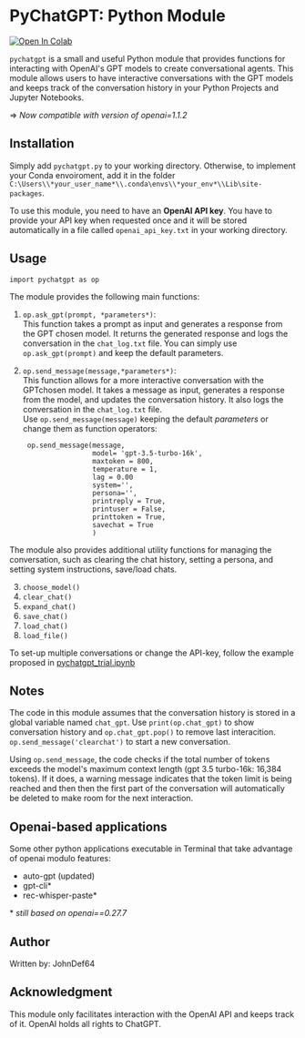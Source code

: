 # PyChatGPT: Python Module
[![Open In Colab](https://colab.research.google.com/assets/colab-badge.svg)](https://colab.research.google.com/github/johndef64/pychatgpt/blob/main/pychatgpt_trial.ipynb) 

`pychatgpt` is a small and useful Python module that provides functions for interacting with OpenAI's GPT models to create conversational agents. This module allows users to have interactive conversations with the GPT models and keeps track of the conversation history in your Python Projects and Jupyter Notebooks.

=> *Now compatible with version of openai=1.1.2*



## Installation

Simply add `pychatgpt.py` to your working directory. Otherwise, to implement your Conda envoiroment, add it in the folder `C:\Users\\*your_user_name*\\.conda\envs\\*your_env*\\Lib\site-packages`.

To use this module, you need to have an **OpenAI API key**. You have to provide your API key when requested once and it will be stored automatically in a file called `openai_api_key.txt` in your working directory.

## Usage
`import pychatgpt as op`

The module provides the following main functions:

1. `op.ask_gpt(prompt, *parameters*)`:  
This function takes a prompt as input and generates a response from the GPT chosen model. It returns the generated response and logs the conversation in the `chat_log.txt` file.
You can simply use `op.ask_gpt(prompt)` and keep the default parameters.

2. `op.send_message(message,*parameters*)`:  
This function allows for a more interactive conversation with the GPTchosen model. It takes a message as input, generates a response from the model, and updates the conversation history. It also logs the conversation in the `chat_log.txt` file.  
Use `op.send_message(message)` keeping the default *parameters* or change them as function operators:

        op.send_message(message,
                        model= 'gpt-3.5-turbo-16k',
                        maxtoken = 800,
                        temperature = 1,
                        lag = 0.00
                        system='',
                        persona='',
                        printreply = True,
                        printuser = False,
                        printtoken = True,
                        savechat = True
                        )



The module also provides additional utility functions for managing the conversation, such as clearing the chat history, setting a persona, and setting system instructions, save/load chats.

3. `choose_model()`
4. `clear_chat()`
5. `expand_chat()`
6. `save_chat()`
7. `load_chat()`
8. `load_file()`

To set-up multiple conversations or change the API-key, follow the example proposed in [pychatgpt_trial.ipynb](https://github.com/johndef64/pychatgpt/blob/main/pychatgpt_trial.ipynb)

## Notes
The code in this module assumes that the conversation history is stored in a global variable named `chat_gpt`. Use `print(op.chat_gpt)` to show conversation history and `op.chat_gpt.pop()` to remove last interacition. `op.send_message('clearchat')` to start a new conversation.

Using `op.send_message`, the code checks if the total number of tokens exceeds the model's maximum context length (gpt 3.5 turbo-16k: 16,384 tokens). If it does, a warning message indicates that the token limit is being reached and then then the first part of the conversation will automatically be deleted to make room for the next interaction.

## Openai-based applications 
Some other python applications executable in Terminal that take advantage of openai modulo features:
- auto-gpt (updated)
- gpt-cli*
- rec-whisper-paste*

\* *still based on openai==0.27.7*



## Author
Written by: JohnDef64 

## Acknowledgment
This module only facilitates interaction with the OpenAI API and keeps track of it. OpenAI holds all rights to ChatGPT.
